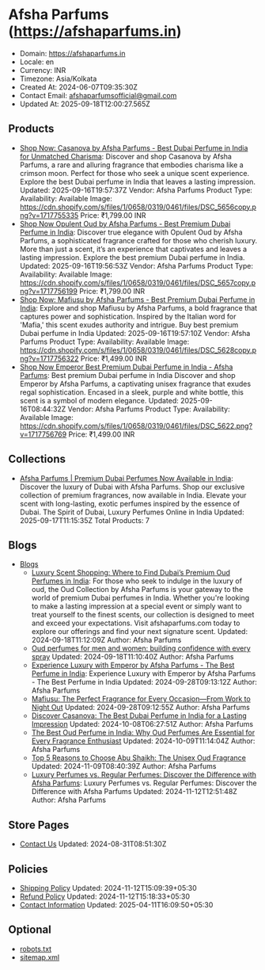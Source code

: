 # Afsha Parfums (https://afshaparfums.in)

- Domain: https://afshaparfums.in
- Locale: en
- Currency: INR
- Timezone: Asia/Kolkata
- Created At: 2024-06-07T09:35:30Z
- Contact Email: afshaparfumsofficial@gmail.com
- Updated At: 2025-09-18T12:00:27.565Z

## Products

- [Shop Now: Casanova by Afsha Parfums - Best Dubai Perfume in India for Unmatched Charisma](https://afshaparfums.in/products/casanova-luxury-perfume-in-india): Discover and shop Casanova by Afsha Parfums, a rare and alluring fragrance that embodies charisma like a crimson moon. Perfect for those who seek a unique scent experience. Explore the best Dubai perfume in India that leaves a lasting impression.
  Updated: 2025-09-16T19:57:37Z
  Vendor: Afsha Parfums
  Product Type: 
  Availability: Available
  Image: https://cdn.shopify.com/s/files/1/0658/0319/0461/files/DSC_5656copy.png?v=1717755335
  Price: ₹1,799.00 INR
- [Shop Now Opulent Oud by Afsha Parfums - Best Premium Dubai Perfume in India](https://afshaparfums.in/products/opulent-oud-luxury-perfume-in-india): Discover true elegance with Opulent Oud by Afsha Parfums, a sophisticated fragrance crafted for those who cherish luxury. More than just a scent, it’s an experience that captivates and leaves a lasting impression. Explore the best premium Dubai perfume in India.
  Updated: 2025-09-16T19:56:53Z
  Vendor: Afsha Parfums
  Product Type: 
  Availability: Available
  Image: https://cdn.shopify.com/s/files/1/0658/0319/0461/files/DSC_5657copy.png?v=1717756199
  Price: ₹1,799.00 INR
- [Shop Now: Mafiusu by Afsha Parfums - Best Premium Dubai Perfume in India](https://afshaparfums.in/products/mafiusu-premium-dubai-perfume-in-india): Explore and shop Mafiusu by Afsha Parfums, a bold fragrance that captures power and sophistication. Inspired by the Italian word for 'Mafia,' this scent exudes authority and intrigue. Buy best premium Dubai perfume in India
  Updated: 2025-09-16T19:57:10Z
  Vendor: Afsha Parfums
  Product Type: 
  Availability: Available
  Image: https://cdn.shopify.com/s/files/1/0658/0319/0461/files/DSC_5628copy.png?v=1717756322
  Price: ₹1,499.00 INR
- [Shop Now Emperor Best Premium Dubai Perfume in India - Afsha Parfums](https://afshaparfums.in/products/emperor-premium-dubai-perfume-in-india): Best premium Dubai perfume in India Discover and shop Emperor by Afsha Parfums, a captivating unisex fragrance that exudes regal sophistication. Encased in a sleek, purple and white bottle, this scent is a symbol of modern elegance.
  Updated: 2025-09-16T08:44:32Z
  Vendor: Afsha Parfums
  Product Type: 
  Availability: Available
  Image: https://cdn.shopify.com/s/files/1/0658/0319/0461/files/DSC_5622.png?v=1717756769
  Price: ₹1,499.00 INR

## Collections

- [Afsha Parfums | Premium Dubai Perfumes Now Available in India](https://afshaparfums.in/collections/frontpage): Discover the luxury of Dubai with Afsha Parfums. Shop our exclusive collection of premium fragrances, now available in India. Elevate your scent with long-lasting, exotic perfumes inspired by the essence of Dubai. The Spirit of Dubai, Luxury Perfumes Online in India
  Updated: 2025-09-17T11:15:35Z
  Total Products: 7

## Blogs

- [Blogs](https://afshaparfums.in/blogs/news)
  - [Luxury Scent Shopping: Where to Find Dubai’s Premium Oud Perfumes in India](https://afshaparfums.in/blogs/news/luxury-scent-shopping-where-to-find-dubai-s-premium-oud-perfumes-in-india): For those who seek to indulge in the luxury of oud, the Oud Collection by Afsha Parfums is your gateway to the world of premium Dubai perfumes in India. Whether you're looking to make a lasting impression at a special event or simply want to treat yourself to the finest scents, our collection is designed to meet and exceed your expectations. Visit afshaparfums.com today to explore our offerings and find your next signature scent.
    Updated: 2024-09-18T11:12:09Z
    Author: Afsha Parfums
  - [Oud perfumes for men and women: building confidence with every spray](https://afshaparfums.in/blogs/news/oud-perfumes-for-men-and-women-building-confidence-with-every-spray)
    Updated: 2024-09-18T11:10:40Z
    Author: Afsha Parfums
  - [Experience Luxury with Emperor by Afsha Parfums - The Best Perfume in India](https://afshaparfums.in/blogs/news/experience-the-best-perfume-in-india-emperor-by-afsha-parfums): Experience Luxury with Emperor by Afsha Parfums - The Best Perfume in India
    Updated: 2024-09-28T09:13:12Z
    Author: Afsha Parfums
  - [Mafiusu: The Perfect Fragrance for Every Occasion—From Work to Night Out](https://afshaparfums.in/blogs/news/mafiusu-the-perfect-fragrance-for-every-occasion-from-work-to-night-out)
    Updated: 2024-09-28T09:12:55Z
    Author: Afsha Parfums
  - [Discover Casanova: The Best Dubai Perfume in India for a Lasting Impression](https://afshaparfums.in/blogs/news/discover-casanova-the-best-dubai-perfume-in-india-for-a-lasting-impression)
    Updated: 2024-10-08T06:27:51Z
    Author: Afsha Parfums
  - [The Best Oud Perfume in India: Why Oud Perfumes Are Essential for Every Fragrance Enthusiast](https://afshaparfums.in/blogs/news/why-oud-perfumes-are-essential-for-every-fragrance-enthusiast)
    Updated: 2024-10-09T11:14:04Z
    Author: Afsha Parfums
  - [Top 5 Reasons to Choose Abu Shaikh: The Unisex Oud Fragrance](https://afshaparfums.in/blogs/news/top-5-reasons-to-choose-abu-shaikh-the-unisex-oud-fragrance)
    Updated: 2024-11-09T08:40:39Z
    Author: Afsha Parfums
  - [Luxury Perfumes vs. Regular Perfumes: Discover the Difference with Afsha Parfums](https://afshaparfums.in/blogs/news/luxury-perfumes-vs-regular-perfumes-whats-really-the-difference): Luxury Perfumes vs. Regular Perfumes: Discover the Difference with Afsha Parfums
    Updated: 2024-11-12T12:51:48Z
    Author: Afsha Parfums

## Store Pages

- [Contact Us](https://afshaparfums.in/pages/contact)
  Updated: 2024-08-31T08:51:30Z

## Policies

- [Shipping Policy](https://afshaparfums.in/policies/shipping-policy)
  Updated: 2024-11-12T15:09:39+05:30
- [Refund Policy](https://afshaparfums.in/policies/refund-policy)
  Updated: 2024-11-12T15:18:33+05:30
- [Contact Information](https://afshaparfums.in/policies/contact-information)
  Updated: 2025-04-11T16:09:50+05:30

## Optional

- [robots.txt](https://afshaparfums.in/robots.txt)
- [sitemap.xml](https://afshaparfums.in/sitemap.xml)
